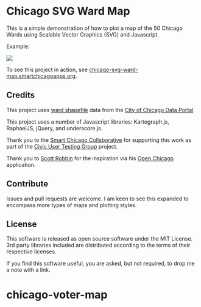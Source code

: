 Chicago SVG Ward Map
====================

This is a simple demonstration of how to plot a map of the 50 Chicago Wards using Scalable Vector Graphics (SVG) and Javascript.

Example:

![](http://dl.dropbox.com/u/19098/Screenshots/he29.png)

To see this project in action, see [chicago-svg-ward-map.smartchicagoapps.org](http://chicago-svg-ward-map.smartchicagoapps.org).

## Credits

This project uses [ward shapefile](https://data.cityofchicago.org/Facilities-Geographic-Boundaries/Boundaries-Wards/bhcv-wqkf) data from the [City of Chicago Data Portal](http://data.cityofchicago.org).

This project uses a number of Javascript libraries: Kartograph.js, RaphaelJS, jQuery, and underscore.js.

Thank you to the [Smart Chicago Collaborative](http://www.smartchicagocollaborative.org) for supporting this work as part of the [Civic User Testing Group](http://cutgroup.smartchicagoapps.org) project.

Thank you to [Scott Robbin](http://www.srobbin.com) for the inspiration via his [Open Chicago](http://openchicago.org) application.

## Contribute

Issues and pull requests are welcome. I am keen to see this expanded to encompass more types of maps and plotting styles.

## License

This software is released as open source software under the MIT License. 3rd party libraries included are distributed according to the terms of their respective licenses.

If you find this software useful, you are asked, but not required, to drop me a note with a link.

# chicago-voter-map
